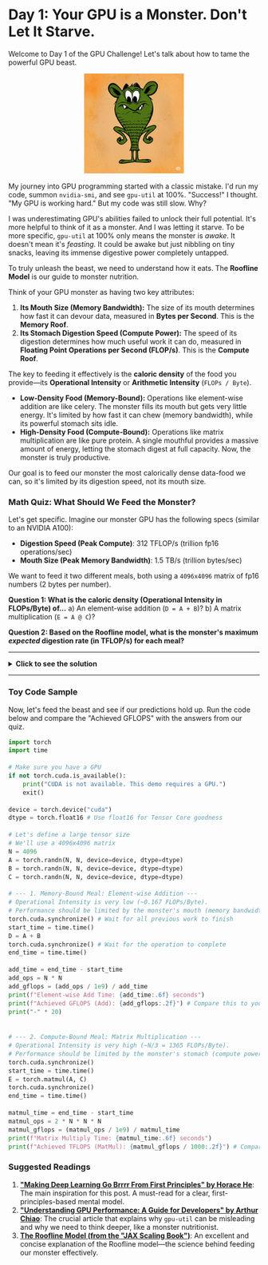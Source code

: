 # Day 1: Your GPU is a Monster. Don't Let It Starve.

Welcome to Day 1 of the GPU Challenge! Let's talk about how to tame the powerful GPU beast.


<div align="center">
<img src="assets/day-1-0.jpeg" alt="day-1-0.jpeg" width="200"/>
</div>


My journey into GPU programming started with a classic mistake. I'd run my code, summon `nvidia-smi`, and see `gpu-util` at 100%. "Success!" I thought. "My GPU is working hard." But my code was still slow. Why?

I was underestimating GPU's abilities failed to unlock their full potential. It's more helpful to think of it as a monster. And I was letting it starve. To be more specific, `gpu-util` at 100% only means the monster is *awake*. It doesn't mean it's *feasting*. It could be awake but just nibbling on tiny snacks, leaving its immense digestive power completely untapped.

To truly unleash the beast, we need to understand how it eats. The **Roofline Model** is our guide to monster nutrition.

Think of your GPU monster as having two key attributes:

1.  **Its Mouth Size (Memory Bandwidth):** The size of its mouth determines how fast it can devour data, measured in **Bytes per Second**. This is the **Memory Roof**.
2.  **Its Stomach Digestion Speed (Compute Power):** The speed of its digestion determines how much useful work it can do, measured in **Floating Point Operations per Second (FLOP/s)**. This is the **Compute Roof**.

The key to feeding it effectively is the **caloric density** of the food you provide—its **Operational Intensity** or **Arithmetic Intensity** (`FLOPs / Byte`).

*   **Low-Density Food (Memory-Bound):** Operations like element-wise addition are like celery. The monster fills its mouth but gets very little energy. It's limited by how fast it can chew (memory bandwidth), while its powerful stomach sits idle.
*   **High-Density Food (Compute-Bound):** Operations like matrix multiplication are like pure protein. A single mouthful provides a massive amount of energy, letting the stomach digest at full capacity. Now, the monster is truly productive.

Our goal is to feed our monster the most calorically dense data-food we can, so it's limited by its digestion speed, not its mouth size.

### Math Quiz: What Should We Feed the Monster?

Let's get specific. Imagine our monster GPU has the following specs (similar to an NVIDIA A100):
*   **Digestion Speed (Peak Compute)**: 312 TFLOP/s (trillion fp16 operations/sec)
*   **Mouth Size (Peak Memory Bandwidth)**: 1.5 TB/s (trillion bytes/sec)

We want to feed it two different meals, both using a `4096x4096` matrix of fp16 numbers (2 bytes per number).

**Question 1: What is the caloric density (Operational Intensity in FLOPs/Byte) of...**
a) An element-wise addition (`D = A + B`)?
b) A matrix multiplication (`E = A @ C`)?

**Question 2: Based on the Roofline model, what is the monster's maximum *expected* digestion rate (in TFLOP/s) for each meal?**

---
<details>
<summary><b>Click to see the solution</b></summary>

**Solution 1: Caloric Density (Operational Intensity)**

First, let N=4096. A `4096x4096` matrix has `N*N` elements. In fp16, each matrix uses `N*N*2` bytes of memory.

*   **a) Element-wise addition (`A + B`):**
    *   **Operations:** `N*N` additions.
    *   **Memory:** Read A (`N*N*2` bytes) + Read B (`N*N*2` bytes) + Write D (`N*N*2` bytes) = `6*N*N` bytes.
    *   **Intensity:** `(N*N) / (6*N*N)` = **~0.167 FLOPs/Byte**. This is like water. Very low density.

*   **b) Matrix multiplication (`A @ C`):**
    *   **Operations:** Roughly `2*N*N*N` operations (a multiply and an add for each element in the inner loop).
    *   **Memory:** Read A (`N*N*2` bytes) + Read C (`N*N*2` bytes) + Write E (`N*N*2` bytes) = `6*N*N` bytes.
    *   **Intensity:** `(2*N^3) / (6*N^2)` = `N / 3` = `4096 / 3` = **~1365 FLOPs/Byte**. This is a power bar. Very high density.

**Solution 2: Expected Digestion Rate (Performance)**

*   **a) Element-wise addition:** With a density of 0.167, the monster is limited by its mouth size (memory-bound).
    *   Expected Performance = Mouth Size × Density = `1.5 TB/s * 0.167 FLOPs/Byte` = **~0.25 TFLOP/s**.
    *   The monster will be chewing as fast as it can but getting almost no work done.

*   **b) Matrix multiplication:** With a density of ~1365, is the food rich enough? Let's find the monster's "fullness point" (`Digestion Speed / Mouth Size`).
    *   Fullness Point = `312 TFLOP/s / 1.5 TB/s` = `208 FLOPs/Byte`.
    *   Since `1365 > 208`, our matmul is calorically dense enough to be compute-bound.
    *   Expected Performance ≈ **312 TFLOP/s**. The monster will be digesting at its absolute maximum speed.

</details>

---

### Toy Code Sample

Now, let's feed the beast and see if our predictions hold up. Run the code below and compare the "Achieved GFLOPS" with the answers from our quiz.

```python
import torch
import time

# Make sure you have a GPU
if not torch.cuda.is_available():
    print("CUDA is not available. This demo requires a GPU.")
    exit()

device = torch.device("cuda")
dtype = torch.float16 # Use float16 for Tensor Core goodness

# Let's define a large tensor size
# We'll use a 4096x4096 matrix
N = 4096
A = torch.randn(N, N, device=device, dtype=dtype)
B = torch.randn(N, N, device=device, dtype=dtype)
C = torch.randn(N, N, device=device, dtype=dtype)

# --- 1. Memory-Bound Meal: Element-wise Addition ---
# Operational Intensity is very low (~0.167 FLOPs/Byte).
# Performance should be limited by the monster's mouth (memory bandwidth).
torch.cuda.synchronize() # Wait for all previous work to finish
start_time = time.time()
D = A + B
torch.cuda.synchronize() # Wait for the operation to complete
end_time = time.time()

add_time = end_time - start_time
add_ops = N * N
add_gflops = (add_ops / 1e9) / add_time
print(f"Element-wise Add Time: {add_time:.6f} seconds")
print(f"Achieved GFLOPS (Add): {add_gflops:.2f}") # Compare this to your quiz answer! (0.25 TFLOP/s = 250 GFLOP/s)
print("-" * 20)


# --- 2. Compute-Bound Meal: Matrix Multiplication ---
# Operational Intensity is very high (~N/3 = 1365 FLOPs/Byte).
# Performance should be limited by the monster's stomach (compute power).
torch.cuda.synchronize()
start_time = time.time()
E = torch.matmul(A, C)
torch.cuda.synchronize()
end_time = time.time()

matmul_time = end_time - start_time
matmul_ops = 2 * N * N * N
matmul_gflops = (matmul_ops / 1e9) / matmul_time
print(f"Matrix Multiply Time: {matmul_time:.6f} seconds")
print(f"Achieved TFLOPS (MatMul): {matmul_gflops / 1000:.2f}") # Compare this to your quiz answer! (312 TFLOP/s)

```

### Suggested Readings

1.  [**"Making Deep Learning Go Brrrr From First Principles" by Horace He**](https://horace.io/brrr_intro.html): The main inspiration for this post. A must-read for a clear, first-principles-based mental model.
2.  **["Understanding GPU Performance: A Guide for Developers" by Arthur Chiao](https://arthurchiao.art/blog/understanding-gpu-performance/)**: The crucial article that explains why `gpu-util` can be misleading and why we need to think deeper, like a monster nutritionist.
3.  **[The Roofline Model (from the "JAX Scaling Book")](https://jax-ml.github.io/scaling-book/roofline/)**: An excellent and concise explanation of the Roofline model—the science behind feeding our monster effectively.